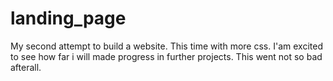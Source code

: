 # landing_page
My second attempt to build a website. This time with more css. 
I'am excited to see how far i will made progress in further projects. 
This went not so bad afterall.
